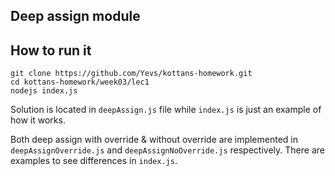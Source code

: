 ## Deep assign module

## How to run it

```
git clone https://github.com/Yevs/kottans-homework.git
cd kottans-homework/week03/lec1
nodejs index.js
```

Solution is located in `deepAssign.js` file while `index.js` is just an example of how it works.

Both deep assign with override & without override are implemented in `deepAssignOverride.js` and `deepAssignNoOverride.js` respectively. There are examples to see differences in `index.js`.